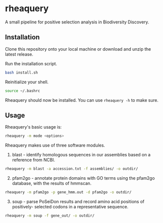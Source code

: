# rheaquery
A small pipeline for positive selection analysis in Biodiversity Discovery.

## Installation

Clone this repository onto your local machine or download and unzip the latest
release.

Run the installation script.

```sh
bash install.sh
```

Reinitialize your shell.

```sh
source ~/.bashrc
```

Rheaquery should now be installed. You can use `rheaquery -h` to make sure.

## Usage

Rheaquery's basic usage is:

```sh
rheaquery -m mode <options>
```

Rheaquery makes use of three software modules.

1. blast - identify homologous sequences in our assemblies based on a reference
from NCBI.

```sh
rheaquery -m blast -a accession.txt -f assemblies/ -o outdir/
```

2. pfam2go - annotate protein domains with GO terms using the pfam2go database,
with the results of hmmscan. 

```sh
rheaquery -m pfam2go -p gene_hmm.out -d pfam2go -o outdir/
```

3. soup - parse PoSeiDon results and record amino acid positions of positively-
selected codons in a representative sequence.

```sh
rheaquery -m soup -f gene_out/ -o outdir/
```
